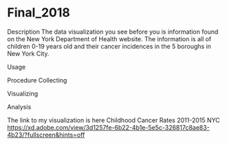 # Final_2018

Description
The data visualization you see before you is information found on the New York Department of Health website. The information is all of children 0-19 years old and their cancer incidences in the 5 boroughs in New York City.

Usage



Procedure
Collecting


Visualizing


Analysis

The link to my visualization is here 
Childhood Cancer Rates 2011-2015 NYC
https://xd.adobe.com/view/3d1257fe-6b22-4b1e-5e5c-326817c8ae83-4b23/?fullscreen&hints=off
